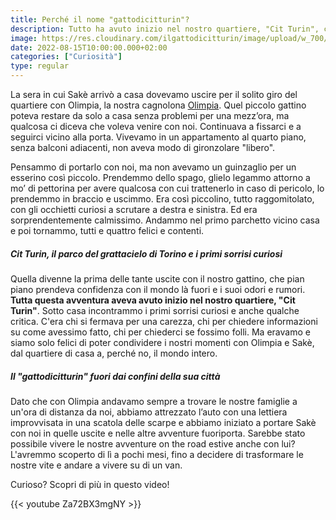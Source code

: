 ```yaml
---
title: Perché il nome "gattodicitturin"?
description: Tutto ha avuto inizio nel nostro quartiere, "Cit Turin", con il nostro gatto speciale, Sakè.
image: https://res.cloudinary.com/ilgattodicitturin/image/upload/w_700/f_auto,q_auto:eco/v1660666170/Articoli/IMG_6263_ymsnaz.jpg
date: 2022-08-15T10:00:00.000+02:00
categories: ["Curiosità"]
type: regular
---
```


La sera in cui Sakè arrivò a casa dovevamo uscire per il solito giro del quartiere con Olimpia, la nostra cagnolona [Olimpia](/blog/olimpia-la-nostra-rottweiler-in-giro-per-il-mondo). Quel piccolo gattino poteva restare da solo a casa senza problemi per una mezz’ora, ma qualcosa ci diceva che voleva venire con noi. Continuava a fissarci e a seguirci vicino alla porta. Vivevamo in un appartamento al quarto piano, senza balconi adiacenti, non aveva modo di gironzolare "libero". 

Pensammo di portarlo con noi, ma non avevamo un guinzaglio per un esserino così piccolo. Prendemmo dello spago, glielo legammo attorno a mo’ di pettorina per avere qualcosa con cui trattenerlo in caso di pericolo, lo prendemmo in braccio e uscimmo. 
Era così piccolino, tutto raggomitolato, con gli occhietti curiosi a scrutare a destra e sinistra. Ed era sorprendentemente calmissimo. Andammo nel primo parchetto vicino casa e poi tornammo, tutti e quattro felici e contenti.

##### Cit Turin, il parco del grattacielo di Torino e i primi sorrisi curiosi
Quella divenne la prima delle tante uscite con il nostro gattino, che pian piano prendeva confidenza con il mondo là fuori e i suoi odori e rumori. **Tutta questa avventura aveva avuto inizio nel nostro quartiere, "Cit Turin"**.
Sotto casa incontrammo i primi sorrisi curiosi e anche qualche critica. C'era chi si fermava per una carezza, chi per chiedere informazioni su come avessimo fatto, chi per chiederci se fossimo folli. Ma eravamo e siamo solo felici di poter condividere i nostri momenti con Olimpia e Sakè, dal quartiere di casa a, perché no, il mondo intero.

##### Il *"gattodicitturin"* fuori dai confini della sua città
Dato che con Olimpia andavamo sempre a trovare le nostre famiglie a un'ora di distanza da noi, abbiamo attrezzato l’auto con una lettiera improvvisata in una scatola delle scarpe e abbiamo iniziato a portare Sakè con noi in quelle uscite e nelle altre avventure fuoriporta. Sarebbe stato possibile vivere le nostre avventure on the road estive anche con lui? L'avremmo scoperto di lì a pochi mesi, fino a decidere di trasformare le nostre vite e andare a vivere su di un van.

Curioso? 
Scopri di più in questo video! 

{{< youtube Za72BX3mgNY >}}